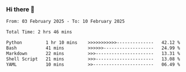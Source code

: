 ### Hi there 👋

<!--
**ututono/ututono** is a ✨ _special_ ✨ repository because its `README.md` (this file) appears on your GitHub profile.

Here are some ideas to get you started:

- 🔭 I’m currently working on ...
- 🌱 I’m currently learning ...
- 👯 I’m looking to collaborate on ...
- 🤔 I’m looking for help with ...
- 💬 Ask me about ...
- 📫 How to reach me: ...
- 😄 Pronouns: ...
- ⚡ Fun fact: ...
-->



<!--START_SECTION:waka-->

```txt
From: 03 February 2025 - To: 10 February 2025

Total Time: 2 hrs 46 mins

Python         1 hr 10 mins    >>>>>>>>>>>--------------   42.12 %
Bash           41 mins         >>>>>>-------------------   24.99 %
Markdown       22 mins         >>>----------------------   13.31 %
Shell Script   21 mins         >>>----------------------   13.08 %
YAML           10 mins         >>-----------------------   06.49 %
```

<!--END_SECTION:waka-->
